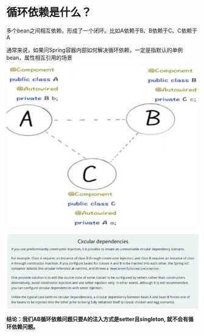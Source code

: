 # 循环依赖是什么？

多个bean之间相互依赖，形成了一个闭环。比如A依赖于B、B依赖于C、C依赖于A

通常来说，如果问Spring容器内部如何解决循环依赖，一定是指默认的单例bean，属性相互引用的场景

![1614517753323](030-CircularDependencies/1614517753323.png)

![1614518396136](030-CircularDependencies/1614518396136.png)

**结论：我们AB循环依赖问题只要A的注入方式是setter且singleton, 就不会有循环依赖问题。**



